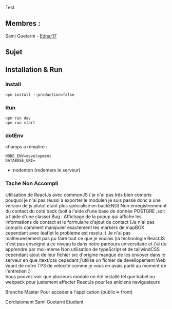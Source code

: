 Test
## Membres :
Sami Guetarni - [Ednar17](https://github.com/Ednar17)  
## Sujet

## Installation & Run
### Install
```
npm install --production=false
```
### Run
```
npm run dev
npm run start
```

### dotEnv
champs a remplire :
```
NODE_ENV=development
DATABASE_URI=
```
- nodemon (redemare le serveur)

### Tache Non Accompli


Utilisation de ReactJs avec commonJS ( je n'ai pas trés bien compris pouquoi 
je n'ai pas réussi a exporter le modulen je suis passé donc a une version de js plutot 
etant plus spécialisé en backEND)
Non enregistrememnt du contact du coté back (soit a l'aide d'une base de donnée POSTGRE
,soit a l'aide d'une classe)
Bug : Affichage de la popup qui affiche les informations de contact et le formulaire d'ajout de contact
(Je n'ai pas compris comment manipuler exactement les markers de mapBOX cependant avec leaflet
le probleme est resolu ;) 
Je n'ai pas malheuresement pas pu faire tout ce que je voulais (la technologie ReactJS n'est pas enseigné 
a ce niveau la dans notre parcours universitaire et j'ai du apprendre par moi-meme
Non utilisation de typeScript et de tailwindCSS cependant ajout de leur fichier src d'origine 
manque de les envoyer dans le serveur en que /text/css cepedant j'utilise un fichier de devellopement
Web veant de notre TP3 de velocité comme je vous en avais parlé au moment de l'entretien :)  
Vous pouvez voir que plusieurs module on été installé tel que babel ou webpack pour justement affecter ReactJs pour les aniciens naviguateurs 


Branche Master Pour acceder a l'application (public=> front)

Cordialement 
Sami Guetarni 
Etudiant 



